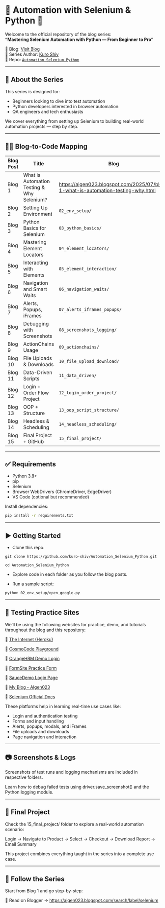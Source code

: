 # 🧪 Automation with Selenium & Python 🚀

Welcome to the official repository of the blog series:  
**“Mastering Selenium Automation with Python — From Beginner to Pro”**

🔗 Blog: [Visit Blog](https://aigen023.blogspot.com/)  
📘 Series Author: [Kuro Shiv](https://www.youtube.com/@kuro_ank023)  
📂 Repo: [`Automation_Selenium_Python`](https://github.com/kuro-shiv/Automation_Selenium_Python)

---

## 📌 About the Series

This series is designed for:

- Beginners looking to dive into test automation  
- Python developers interested in browser automation  
- QA engineers and tech enthusiasts  

We cover everything from setting up Selenium to building real-world automation projects — step by step.

---

## 🧑‍💻 Blog-to-Code Mapping

| Blog Post | Title | Blog |
|----------|-------|--------|
| Blog 1 | What is Automation Testing & Why Selenium? | https://aigen023.blogspot.com/2025/07/blog-1-what-is-automation-testing-why.html |
| Blog 2 | Setting Up Environment | `02_env_setup/` |
| Blog 3 | Python Basics for Selenium | `03_python_basics/` |
| Blog 4 | Mastering Element Locators | `04_element_locators/` |
| Blog 5 | Interacting with Elements | `05_element_interaction/` |
| Blog 6 | Navigation and Smart Waits | `06_navigation_waits/` |
| Blog 7 | Alerts, Popups, iFrames | `07_alerts_iframes_popups/` |
| Blog 8 | Debugging with Screenshots | `08_screenshots_logging/` |
| Blog 9 | ActionChains Usage | `09_actionchains/` |
| Blog 10 | File Uploads & Downloads | `10_file_upload_download/` |
| Blog 11 | Data-Driven Scripts | `11_data_driven/` |
| Blog 12 | Login + Order Flow Project | `12_login_order_project/` |
| Blog 13 | OOP + Structure | `13_oop_script_structure/` |
| Blog 14 | Headless & Scheduling | `14_headless_scheduling/` |
| Blog 15 | Final Project + GitHub | `15_final_project/` |

---

## ✅ Requirements

- Python 3.8+
- pip
- Selenium
- Browser WebDrivers (ChromeDriver, EdgeDriver)
- VS Code (optional but recommended)

Install dependencies:
```bash
pip install -r requirements.txt
```
---

## ▶️ Getting Started

- Clone this repo:

```git clone https://github.com/kuro-shiv/Automation_Selenium_Python.git```

```cd Automation_Selenium_Python```

- Explore code in each folder as you follow the blog posts.

- Run a sample script:
  
```python 02_env_setup/open_google.py```

---

## 🧪 Testing Practice Sites

We’ll be using the following websites for practice, demo, and tutorials throughout the blog and this repository:

  🔹 [The Internet (Heroku)](https://the-internet.herokuapp.com/)
  
  🔹 [CosmoCode Playground](https://cosmocode.io/)
  
  🔹 [OrangeHRM Demo Login](https://opensource-demo.orangehrmlive.com/web/index.php/auth/login)
  
  🔹 [FormSite Practice Form](https://fs2.formsite.com/meherpavan/form2/index.html?1537702596407)
  
  🔹 [SauceDemo Login Page](https://www.saucedemo.com/)
  
  🔹 [My Blog - AIgen023](https://aigen023.blogspot.com/)
  
  🔹 [Selenium Official Docs](https://www.selenium.dev/)

These platforms help in learning real-time use cases like:

- Login and authentication testing  
- Forms and input handling  
- Alerts, popups, modals, and iFrames  
- File uploads and downloads  
- Page navigation and interaction

---

## 📷 Screenshots & Logs
Screenshots of test runs and logging mechanisms are included in respective folders.

Learn how to debug failed tests using driver.save_screenshot() and the Python logging module.

---

## 🏁 Final Project
Check the 15_final_project/ folder to explore a real-world automation scenario:

Login → Navigate to Product → Select → Checkout → Download Report → Email Summary

This project combines everything taught in the series into a complete use case.

---

## 📘 Follow the Series
Start from Blog 1 and go step-by-step:

🔗 Read on Blogger →
https://aigen023.blogspot.com/search/label/selenium

